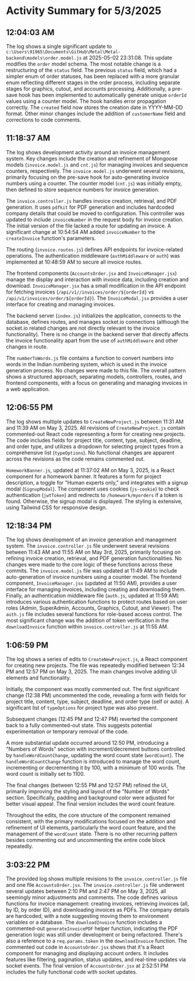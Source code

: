 # Activity Summary for 5/3/2025

## 12:04:03 AM
The log shows a single significant update to `c:\Users\91965\Documents\GitHub\Metal\Metal-backend\models\order.model.js` at 2025-05-02 23:31:08.  This update modifies the `order` model schema.  The most notable change is a restructuring of the `status` field.  The previous `status` field, which had a simpler enum of order statuses, has been replaced with a more granular enum reflecting different stages in the order process, including separate stages for graphics, cutout, and accounts processing.  Additionally, a pre-save hook has been implemented to automatically generate unique `orderId` values using a counter model.  The hook handles error propagation correctly. The `created` field now stores the creation date in YYYY-MM-DD format.  Other minor changes include the addition of `customerName` field and  corrections to code comments.


## 11:18:37 AM
The log shows development activity around an invoice management system.  Key changes include the creation and refinement of Mongoose models (`invoice.model.js` and `cnt.js`) for managing invoices and sequence counters, respectively.  The `invoice.model.js` underwent several revisions, primarily focusing on the pre-save hook for auto-generating invoice numbers using a counter. The counter model (`cnt.js`) was initially empty, then defined to store sequence numbers for invoice generation.

The `invoice.controller.js` handles invoice creation, retrieval, and PDF generation.  It uses `pdfkit` for PDF generation and includes hardcoded company details that could be moved to configuration. This controller was updated to include `invoiceNumber` in the request body for invoice creation. The initial version of the file lacked a route for updating an invoice. A significant change at 10:54:54 AM added  `invoiceNumber` to the `createInvoice` function's parameters.

The routing (`invoice.routes.js`) defines API endpoints for invoice-related operations.  The authentication middleware (`authMiddleware` or `auth`) was implemented at 10:48:59 AM to secure all invoice routes.


The frontend components (`AccountsOrder.jsx` and `InvoiceManager.jsx`) manage the display and interaction with invoice data, including creation and download. `InvoiceManager.jsx` has a small modification in the API endpoint for fetching invoices (`/api/v1//invoices/order/${orderId}` vs `/api/v1/invoices/order/${orderId}`). The `InvoiceModal.jsx` provides a user interface for creating and managing invoices.

The backend server (`index.js`) initializes the application, connects to the database, defines routes, and manages socket.io connections (although the socket.io related changes are not directly relevant to the invoice functionality).  There is no change in the backend server that directly affects the invoice functionality apart from the use of  `authMiddleware` and other changes in route.


The `numberToWords.js` file contains a function to convert numbers into words in the Indian numbering system, which is used in the invoice generation process. No changes were made to this file.  The overall pattern shows a structured approach, separating models, controllers, routes, and frontend components, with a focus on generating and managing invoices in a web application.


## 12:06:55 PM
The log shows multiple updates to `CreateNewProject.js` between 11:31 AM and 11:39 AM on May 3, 2025.  All revisions of `CreateNewProject.js` contain commented-out React code representing a form for creating new projects. The code includes fields for project title, content, type, subject, deadline, and order type, and utilizes a dropdown for selecting project types from a comprehensive list (`typeOptions`).  No functional changes are apparent across the revisions as the code remains commented out.

`HomeworkBanner.js`, updated at 11:37:02 AM on May 3, 2025, is a React component for a homework banner.  It features a form for project description, a toggle for "Human experts only," and integrates with a signup modal (`SignupModal`). The component uses cookies (`js-cookie`) to check authentication (`jwtToken`) and redirects to `/homework/myorders` if a token is found.  Otherwise, the signup modal is displayed. The styling is extensive, using Tailwind CSS for responsive design.


## 12:18:34 PM
The log shows development of an invoice generation and management system.  The `invoice.controller.js` file underwent several revisions between 11:43 AM and 11:55 AM on May 3rd, 2025, primarily focusing on refining invoice creation, retrieval, and PDF generation functionalities.  No changes were made to the core logic of these functions across these commits. The  `invoice.model.js` file was updated at 11:49 AM to include auto-generation of invoice numbers using a counter model.  The frontend component, `InvoiceManager.jsx` (updated at 11:50 AM), provides a user interface for managing invoices, including creating and downloading them.  Finally, an authentication middleware file (`auth.js`, updated at 11:59 AM) introduces various authentication functions to protect routes based on user roles (Admin, SuperAdmin, Accounts, Graphics, Cutout, and Viewer).  The `auth.js` file includes several functions for role-based access control.  The most significant change was the addition of  token verification in the `downloadInvoice` function within `invoice.controller.js` at 11:55 AM.


## 1:06:59 PM
The log shows a series of edits to `CreateNewProject.js`, a React component for creating new projects.  The file was repeatedly modified between 12:34 PM and 12:57 PM on May 3, 2025.  The main changes involve adding UI elements and functionality.

Initially, the component was mostly commented out.  The first significant change (12:38 PM)  uncommented the code, revealing a form with fields for project title, content, type, subject, deadline, and order type (self or auto). A significant list of `typeOptions` for project type was also present.

Subsequent changes (12:45 PM and 12:47 PM) reverted the component back to a fully commented-out state.  This suggests potential experimentation or temporary removal of the code.

A more substantial update occurred around 12:50 PM, introducing a "Numbers of Words" section with increment/decrement buttons controlled by `handleWordCountChange`, updating the word count state (`wordCount`).  The `handleWordCountChange` function is introduced  to manage the word count, incrementing or decrementing it by 100, with a minimum of 100 words. The word count is initially set to 1100.

The final changes (between 12:55 PM and 12:57 PM) refined the UI, primarily improving the styling and layout of the "Number of Words" section.  Specifically, padding and background color were adjusted for better visual appeal.  The final version includes the word count feature.

Throughout the edits, the core structure of the component remained consistent, with the primary modifications focused on the addition and refinement of UI elements, particularly the word count feature, and the management of the `wordCount` state.  There is no other recurring pattern besides commenting out and uncommenting the entire code block repeatedly.


## 3:03:22 PM
The provided log shows multiple revisions to the `invoice.controller.js` file and one file `AccountsOrder.jsx`.  The `invoice.controller.js` file underwent several updates between 2:10 PM and 2:47 PM on May 3, 2025, all seemingly minor adjustments and comments. The code defines various functions for invoice management: creating invoices, retrieving invoices (all, by ID, by order ID), and downloading invoices as PDFs.  The company details are hardcoded, with a note suggesting moving them to environment variables or a database.  The `downloadInvoice` function includes a commented-out `generateInvoicePDF` helper function, indicating the PDF generation logic was still under development or being refactored. There's also a reference to a `req.params.token` in the `downloadInvoice` function. The commented out code in `AccountsOrder.jsx` shows that it's a React component for managing and displaying account orders. It includes features like filtering, pagination, status updates, and real-time updates via socket events.  The final version of `AccountsOrder.jsx` at 2:52:51 PM includes the fully functional code with socket updates.
